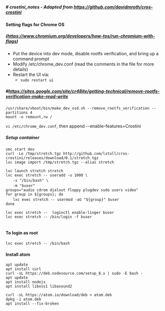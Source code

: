 ##### # crostini_notes - Adapted from https://github.com/davidmroth/cros-crostini


#### Setting flags for Chrome OS
##### (https://www.chromium.org/developers/how-tos/run-chromium-with-flags)

- Put the device into dev mode, disable rootfs verification, and bring up a command prompt
- Modify /etc/chrome_dev.conf (read the comments in the file for more details)
- Restart the UI via:
  * `sudo restart ui`<br>

##### #https://sites.google.com/site/cr48ite/getting-technical/remove-rootfs-verification-make-read-write
`/usr/share/vboot/bin/make_dev_ssd.sh --remove_rootfs_verification --partitions 4`<br>
`mount -o remount,rw /`<br>

`vi /etc/chrome_dev.conf`, then append --enable-features=Crostini<br>

##### Setup container
`vmc start dev`<br>
`curl -Lo /tmp/stretch.tgz http://github.com/lstoll/cros-crostini/releases/download/0.1/stretch.tgz`<br>
`lxc image import /tmp/stretch.tgz --alias stretch`

`lxc launch stretch stretch`<br>
`lxc exec stretch -- useradd -u 1000 \`<br>
&nbsp;&nbsp;&nbsp;&nbsp;&nbsp;&nbsp;`-s "/bin/bash" \`<br>
&nbsp;&nbsp;&nbsp;&nbsp;&nbsp;&nbsp;`-m "buser"`<br>
`groups="audio cdrom dialout floppy plugdev sudo users video"`<br>
`for group in ${groups}; do`<br>
&nbsp;&nbsp;&nbsp;&nbsp;&nbsp;&nbsp;`lxc exec stretch -- usermod -aG "${group}" buser`<br>
`done`<br>

`lxc exec stretch --  loginctl enable-linger buser`<br>
`lxc exec stretch -- /bin/login -f buser`<br>
<br>

#### To login as root
`lxc exec stretch -- /bin/bash`<br>

#### Install atom
`apt update`<br>
`apt install curl`<br>
`curl -sL https://deb.nodesource.com/setup_8.x | sudo -E bash -`<br>
`apt update`<br>
`apt install nodejs`<br>
`apt install libxss1 libasound2`<br>

`curl -sL https://atom.io/download/deb > atom.deb`<br>
`dpkg -i atom.deb`<br>
`apt install --fix-broken`<br>
